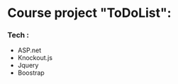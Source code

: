  #                                                     **Course project "ToDoList"**:
 
 
 
 
### Tech :
* ASP.net
* Knockout.js
* Jquery
* Boostrap



